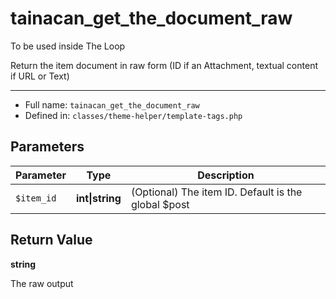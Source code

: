 # tainacan_get_the_document_raw


To be used inside The Loop

Return the item document in raw form (ID if an Attachment, textual content if URL or Text)

***

* Full name: `tainacan_get_the_document_raw`
* Defined in: `classes/theme-helper/template-tags.php`

## Parameters

| Parameter  | Type            | Description                                         |
|------------|-----------------|-----------------------------------------------------|
| `$item_id` | **int\|string** | (Optional) The item ID. Default is the global $post |

## Return Value

**string**

The raw output
